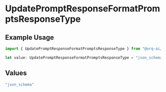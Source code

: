 # UpdatePromptResponseFormatPromptsResponseType

## Example Usage

```typescript
import { UpdatePromptResponseFormatPromptsResponseType } from "@orq-ai/node/models/operations";

let value: UpdatePromptResponseFormatPromptsResponseType = "json_schema";
```

## Values

```typescript
"json_schema"
```